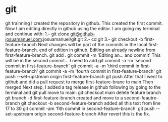 # git
git trainning
I created the repository in github. This created the first commit. Now I am editing directly in github using the editor. I am going my terminal and continue with:
1.- git clone git@github-josuamanuel.com:josuamanuel/git.git
2.- cd git
3.- git checkout -b first-feature-branch
Next changes will be part of the commits in the local first-feature-branch. end of edition in github.
Editing an already newline from first-feature-branch.
git add .
git commit -m 'Editing an... and commit'
This will be in the second commit... I need to add
git commit -a -m 'second commit in first-feature-branch'
git commit -a -m 'third commit in first-feature-branch'
git commit -a -m 'fourth commit in first-feature-branch'
git push --set-upstream origin first-feature-branch
git push
After that I went to github and did a pull request to merge first-feature-branc to main
Then merged
Next step, I added a tag release in github
following by going to the terminal and
git pull
move to main: git checkout main
delete feature branch
git branch -d first-feature-branch
created and move to a second-feautre-branch
git checkout -b second-feature-branch
added all this text from line 17 to 30
git commit -am 'fith commit in second-feature-branch'
git push --set-upstream origin second-feature-branch
After revert this is the fix.